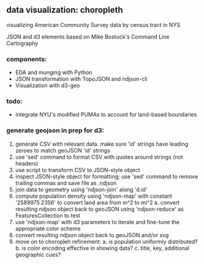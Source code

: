 ## data visualization: choropleth
visualizing American Community Survey data by census tract in NYS

JSON and d3 elements based on Mike Bostock's Command Line Cartography

### components:
+ EDA and munging with Python
+ JSON transformation with TopoJSON and ndjson-cli
+ Visualization with d3-geo

### todo:
+ integrate NYU's modified PUMAs to account for land-based boundaries

### generate geojson in prep for d3:
1. generate CSV with relevant data. make sure 'id' strings have leading zeroes to match geoJSON 'id' strings
2. use 'sed' command to format CSV with quotes around strings (not headers)
3. use script to transform CSV to JSON-style object
4. inspect JSON-style object for formatting; use 'sed' command to remove trailing commas and save file as .ndjson
5. join data to geometry using 'ndjson-join' along 'd.id'
6. compute population density using 'ndjson-map' with constant '2589975.2356' to convert land area from m^2 to mi^2
	a. convert resulting ndjson object back to geoJSON using 'ndjson-reduce' as FeaturesCollection to test
8. use 'ndjson-map' with d3 parameters to iterate and fine-tune the appropriate color scheme 
9. convert resulting ndjson object back to geoJSON and/or svg
10. move on to choropleh refinement:
	a. is population uniformly distributed?
	b. is color encoding effective in showing data?
	c. title, key, additional geographic cues?
